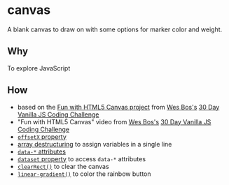 # canvas
A blank canvas to draw on with some options for marker color and weight.

## Why
To explore JavaScript

## How
* based on the [Fun with HTML5 Canvas project](https://github.com/wesbos/JavaScript30/tree/master/08%20-%20Fun%20with%20HTML5%20Canvas) from [Wes Bos's](https://github.com/wesbos) [30 Day Vanilla JS Coding Challenge](https://javascript30.com/)
* "Fun with HTML5 Canvas" video from [Wes Bos's](https://github.com/wesbos) [30 Day Vanilla JS Coding Challenge](https://javascript30.com/)
* [```offsetX``` property](https://developer.mozilla.org/en-US/docs/Web/API/MouseEvent/offsetX)
* [array destructuring](https://developer.mozilla.org/en-US/docs/Web/JavaScript/Reference/Operators/Destructuring_assignment) to assign variables in a single line
* [```data-*``` attributes](https://developer.mozilla.org/en-US/docs/Learn/HTML/Howto/Use_data_attributes)
* [```dataset``` property](https://developer.mozilla.org/en-US/docs/Web/API/HTMLElement/dataset) to access ```data-*``` attributes
* [```clearRect()```](https://developer.mozilla.org/en-US/docs/Web/API/CanvasRenderingContext2D/clearRect) to clear the canvas
* [```linear-gradient()```](https://developer.mozilla.org/en-US/docs/Web/CSS/linear-gradient) to color the rainbow button
